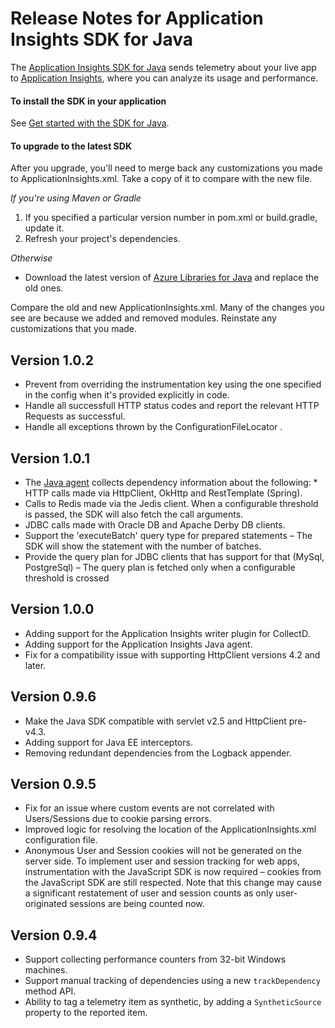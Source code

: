 <properties
    pageTitle="Release notes for Application Insights for Java"
    description="The latest updates for Java SDK."
    services="application-insights"
    documentationCenter=""
    authors="alancameronwills"
    manager="douge"/>

<tags
    ms.service="application-insights"
    ms.workload="tbd"
    ms.tgt_pltfrm="ibiza"
    ms.devlang="na"
    ms.topic="article"
    ms.date="09/21/2015"
    ms.author="awills"/>

# Release Notes for Application Insights SDK for Java
The [Application Insights SDK for Java](app-insights-java-get-started.md) sends telemetry about your live app to [Application Insights](https://azure.microsoft.com/services/application-insights/), where you can analyze its usage and performance.

#### To install the SDK in your application
See [Get started with the SDK for Java](app-insights-java-get-started.md).

#### To upgrade to the latest SDK
After you upgrade, you'll need to merge back any customizations you made to ApplicationInsights.xml. Take a copy of it to compare with the new file.

*If you're using Maven or Gradle*

1. If you specified a particular version number in pom.xml or build.gradle, update it.
2. Refresh your project's dependencies.

*Otherwise*

* Download the latest version of [Azure Libraries for Java](http://dl.msopentech.com/lib/PackageForWindowsAzureLibrariesForJava.html) and replace the old ones.

Compare the old and new ApplicationInsights.xml. Many of the changes you see are because we added and removed modules. Reinstate any customizations that you made.

## Version 1.0.2
* Prevent from overriding the instrumentation key using the one specified in the config when it's provided explicitly in code.
* Handle all successfull HTTP status codes and report the relevant HTTP Requests as successful.
* Handle all exceptions thrown by the ConfigurationFileLocator .

## Version 1.0.1
* The [Java agent](app-insights-java-agent.md) collects dependency information about the following:  * HTTP calls made via HttpClient, OkHttp and RestTemplate (Spring).
* Calls to Redis made via the Jedis client. When a configurable threshold is passed, the SDK will also fetch the call arguments.
* JDBC calls made with Oracle DB and Apache Derby DB clients.
* Support the 'executeBatch' query type for prepared statements – The SDK will show the statement with the number of batches.
* Provide the query plan for JDBC clients that has support for that (MySql, PostgreSql) – The query plan is fetched only when a configurable threshold is crossed



## Version 1.0.0
* Adding support for the Application Insights writer plugin for CollectD.
* Adding support for the Application Insights Java agent.
* Fix for a compatibility issue with supporting HttpClient versions 4.2 and later.

## Version 0.9.6
* Make the Java SDK compatible with servlet v2.5 and HttpClient pre-v4.3.
* Adding support for Java EE interceptors.
* Removing redundant dependencies from the Logback appender.

## Version 0.9.5
* Fix for an issue where custom events are not correlated with Users/Sessions due to cookie parsing errors.  
* Improved logic for resolving the location of the ApplicationInsights.xml configuration file.
* Anonymous User and Session cookies will not be generated on the server side. To implement user and session tracking for web apps, instrumentation with the JavaScript SDK is now required – cookies from the JavaScript SDK are still respected. Note that this change may cause a significant restatement of user and session counts as only user-originated sessions are being counted now.

## Version 0.9.4
* Support collecting performance counters from 32-bit Windows machines.
* Support manual tracking of dependencies using a new ```trackDependency``` method API.
* Ability to tag a telemetry item as synthetic, by adding a ```SyntheticSource``` property to the reported item.


